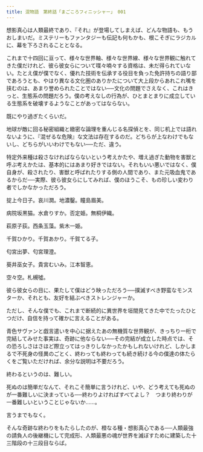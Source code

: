 ```yaml
---
title: 混物語　第終話「まごころフィニッシャー」 001
---
```


想影真心は人類最終であり、『それ』が登場してしまえば、どんな物語も、もうおしまいだ。ミステリーもファンタジーも伝記も何もかも、根こそぎにラジカルに、幕を下ろされることとなる。

これまで十四回に亘って、様々な世界軸、様々な世界線、様々な世界観に触れてきた僕だけれど、彼ら彼女らについて喋々喃々する資格は、未だ得られていない。たとえ僕が僕でなく、優れた技術を伝承する役目を負った免許持ちの語り部であろうとも、やはり異なる文化圏のありかたについて大上段からあれこれ嘴を挟むのは、あまり誉められたことではない──文化の問題でさえなく、これはきっと、生態系の問題だろう。僕の考えなしの行為が、ひとまとまりに成立している生態系を破壊するようなことがあってはならない。

既にやり過ぎたくらいだ。

地球が敵に回る秘密組織と緻密な論理を重んじる名探偵とを、同じ机上では語れないように、『混ぜるな危険』な文法は存在するのだ。どちらが上なわけでもないし、どちらがいいわけでもない──ただ、違う。

特定外来種は殺さなければならないという考えかたや、増え過ぎた動物を害獣と呼ぶ考えかたは、基本的にはあまり好きではない。それもいい悪いではなく、僕自身が、殺されたり、害獣と呼ばれたりする側の人間であり、また元吸血鬼であるからだ──実際、彼ら彼女らにしてみれば、僕のほうこそ、もの珍しい変わり者でしかなかっただろう。

掟上今日子。哀川潤。地濃鑿。瞳島眉美。

病院坂黒猫。水倉りすか。否定姫。無桐伊織。

萩原子荻。西条玉藻。紫木一姫。

千賀ひかり。千賀あかり。千賀てる子。

匂宮出夢、匂宮理澄。

葵井巫女子。貴宮むいみ。江本智恵。

空々空。札槻噓。

彼ら彼女らの目に、果たして僕はどう映っただろう──撲滅すべき野蛮なモンスターか、それとも、友好を結ぶべきストレンジャーか。

ただし、そんな僕でも、これまで断続的に異世界を垣間見てきた中でたったひとつだけ、自信を持って確かに言えることがある。

青色サヴァンと戯言遣いを中心に据えたあの無機質な世界観が、きっちり一桁で完結してみせた事実は、奇跡に他ならない──その完結が成立した時点では、その恐ろしさはさほど際立ってはっきりしなかったかもしれないけれど、しかしまるで不死身の怪異のごとく、終わっても終わっても続き続ける今の僕達の体たらくをご覧いただければ、余分な説明は不要だろう。

終わるというのは、難しい。

死ぬのは簡単だなんて、それこそ簡単に言うけれど、いや、どう考えても死ぬのが一番難しいに決まっている──終わりよければすべてよし？　つまり終わりが一番難しいということじゃないか……。

言うまでもなく。

そんな奇跡な終わりをもたらしたのが、橙なる種・想影真心である──人類最強の請負人の後継機にして完成形、人類最悪の魂が世界を滅ぼすために建築した十三階段の十三段目ならば。
